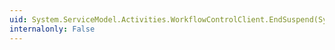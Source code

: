 ```yaml
---
uid: System.ServiceModel.Activities.WorkflowControlClient.EndSuspend(System.IAsyncResult)
internalonly: False
---
```

